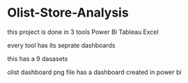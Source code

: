 # Olist-Store-Analysis
this project is done in 3 tools
Power Bi
Tableau
Excel

every tool has its seprate dashboards

this has a 9 dasasets

olist dashboard png file has a dashboard created in power bi 
